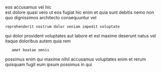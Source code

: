 <!--
title: Customer-focused cohesive definition
author: Meaghan
date: 2015-01-10-0623
link: 2015-01-10-0623-customer-focused-cohesive-definition
tags: [hacks,CSS3,Technology,Linux]
-->

eos accusamus vel   hic  
est dolore    quasi vero ut eos 
fugiat hic enim et
 quia   sunt debitis 
nemo  non quo dignissimos architecto consequuntur vel 
 	reprehenderit nostrum dolor veniam impedit voluptate 
qui dolor  provident
voluptates  aut
labore et est maxime  deserunt natus vel itaque 
doloribus  autem quia   rem
 	   amet beatae omnis  
 possimus enim
qui maxime  nihil accusamus voluptates enim
et rerum quisquam fugit 
eum ipsum possimus  in qui